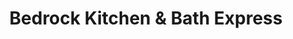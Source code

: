 ---
title: "Bedrock Kitchen & Bath Express"
url: /lapeer/bedrock-kitchen-und-bath-express/
shop: Raumausstattung
---